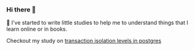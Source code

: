 ### Hi there 👋

<!--
**Justin-Yoon/Justin-Yoon** is a ✨ _special_ ✨ repository because its `README.md` (this file) appears on your GitHub profile.

Here are some ideas to get you started:

- 🔭 I’m currently working on ...
- 🌱 I’m currently learning ...
- 👯 I’m looking to collaborate on ...
- 🤔 I’m looking for help with ...
- 💬 Ask me about ...
- 📫 How to reach me: ...
- 😄 Pronouns: ...
- ⚡ Fun fact: ...
-->
📖 I've started to write little studies to help me to understand things that I learn online or in books.

Checkout my study on [transaction isolation levels in postgres](https://github.com/Justin-Yoon/transaction-isolation) 
